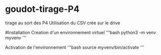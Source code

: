 # goudot-tirage-P4

tirage au sort des P4
Utilisation du CSV crée sur le drive

#Installation
Creation d'un environnement virtuel
'''bash
 python3 -m venv myvenv
'''

Activation de l'environnement
'''bash
 source myvenv/bin/activate
'''


